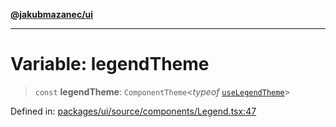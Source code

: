 [**@jakubmazanec/ui**](../README.md)

---

# Variable: legendTheme

> `const` **legendTheme**: `ComponentTheme`\<_typeof_
> [`useLegendTheme`](../functions/useLegendTheme.md)\>

Defined in:
[packages/ui/source/components/Legend.tsx:47](https://github.com/jakubmazanec/tools/blob/90a5050fae768000bb00b2044438762c3c8c0f98/packages/ui/source/components/Legend.tsx#L47)
